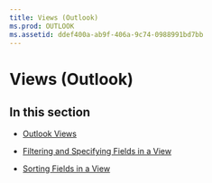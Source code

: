 ```yaml
---
title: Views (Outlook)
ms.prod: OUTLOOK
ms.assetid: ddef400a-ab9f-406a-9c74-0988991bd7bb
---
```



# Views (Outlook)

## In this section


-  [Outlook Views](outlook-views.md)
    
-  [Filtering and Specifying Fields in a View](filtering-and-specifying-fields-in-a-view.md)
    
-  [Sorting Fields in a View](sorting-fields-in-a-view.md)
    

